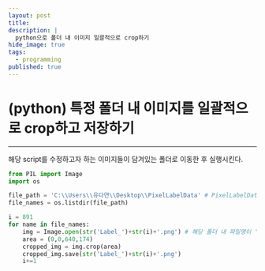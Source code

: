 ```yaml
---
layout: post
title: 
description: |
  python으로 폴더 내 이미지 일괄적으로 crop하기
hide_image: true
tags:
  - programming
published: true
---
```


# (python) 특정 폴더 내 이미지를 일괄적으로 crop하고 저장하기
* * *
해당 script를 수정하고자 하는 이미지들이 담겨있는 폴더로 이동한 후 실행시킨다. 
```py
from PIL import Image
import os

file_path = 'C:\\Users\\유다연\\Desktop\\PixelLabelData' # PixelLabelData라는 폴더 내의 이미지를 처리
file_names = os.listdir(file_path)

i = 891
for name in file_names:
    img = Image.open(str('Label_')+str(i)+'.png') # 해당 폴더 내 파일명이 'Label_1.png'형식으로 되어 있음. 하나씩 연다.
    area = (0,0,640,174) 
    cropped_img = img.crop(area)
    cropped_img.save(str('Label_')+str(i)+'.png')
    i+=1

```

